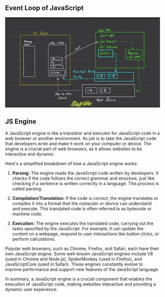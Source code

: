 ## Event Loop of JavaScript

![ImageOfEventLoop](https://github.com/salmanshaikh18/LearnJavaScript/blob/main/EventLoopImg.jpeg)


## JS Engine

A JavaScript engine is like a translator and executor for JavaScript code in a web browser or another environment. Its job is to take the JavaScript code that developers write and make it work on your computer or device. The engine is a crucial part of web browsers, as it allows websites to be interactive and dynamic.

Here's a simplified breakdown of how a JavaScript engine works:

1. **Parsing:** The engine reads the JavaScript code written by developers. It checks if the code follows the correct grammar and structure, just like checking if a sentence is written correctly in a language. This process is called parsing.

2. **Compilation/Translation:** If the code is correct, the engine translates or compiles it into a format that the computer or device can understand and execute. This translated code is often referred to as bytecode or machine code.

3. **Execution:** The engine executes the translated code, carrying out the tasks specified by the JavaScript. For example, it can update the content on a webpage, respond to user interactions like button clicks, or perform calculations.

Popular web browsers, such as Chrome, Firefox, and Safari, each have their own JavaScript engine. Some well-known JavaScript engines include V8 (used in Chrome and Node.js), SpiderMonkey (used in Firefox), and JavaScriptCore (used in Safari). These engines constantly evolve to improve performance and support new features of the JavaScript language.

In summary, a JavaScript engine is a crucial component that enables the execution of JavaScript code, making websites interactive and providing a dynamic user experience.